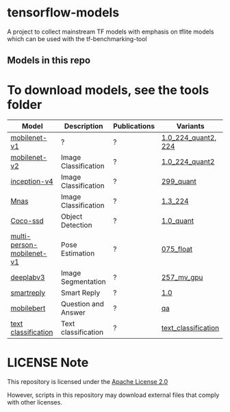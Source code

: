 # tensorflow-models
A project to collect mainstream TF models with emphasis on tflite models which can be used with the tf-benchmarking-tool

## Models in this repo

# To download models, see the tools folder

| Model |Description |Publications|Variants|
|--|--|--|--|
| [mobilenet-v1](./mobilenet-v1) | ? | ? | [1.0_224_quant2](./mobilenet-v1/mobilenet_v1_1.0_224_quant.tflite), [224](./mobilenet-v1) |
| [mobilenet-v2](https://www.tensorflow.org/lite/guide/hosted_models) | Image Classification | ? | [1.0_224_quant2](https://storage.googleapis.com/download.tensorflow.org/models/tflite_11_05_08/mobilenet_v2_1.0_224_quant.tgz) |
| [inception-v4](https://www.tensorflow.org/lite/guide/hosted_models) | Image Classification | ? | [299_quant](https://storage.googleapis.com/download.tensorflow.org/models/inception_v4_299_quant_20181026.tgz) |
| [Mnas](https://www.tensorflow.org/lite/guide/hosted_models) | Image Classification | ? | [1.3_224](https://storage.cloud.google.com/download.tensorflow.org/models/tflite/mnasnet_1.3_224_09_07_2018.tgz) |
| [Coco-ssd](https://www.tensorflow.org/lite/guide/hosted_models) | Object Detection | ? | [1.0_quant](https://storage.googleapis.com/download.tensorflow.org/models/tflite/coco_ssd_mobilenet_v1_1.0_quant_2018_06_29.zip) |
| [multi-person-mobilenet-v1](https://www.tensorflow.org/lite/guide/hosted_models) | Pose Estimation | ? | [075_float](https://storage.googleapis.com/download.tensorflow.org/models/tflite/gpu/multi_person_mobilenet_v1_075_float.tflite) |
| [deeplabv3](https://www.tensorflow.org/lite/guide/hosted_models)| Image Segmentation | ? | [257_mv_gpu](https://storage.googleapis.com/download.tensorflow.org/models/tflite/gpu/deeplabv3_257_mv_gpu.tflite) |
| [smartreply](https://www.tensorflow.org/lite/guide/hosted_models) | Smart Reply | ? | [1.0](https://storage.googleapis.com/download.tensorflow.org/models/smartreply_1.0_2017_11_01.zip) |
| [mobilebert](https://www.tensorflow.org/lite/guide/hosted_models) | Question and Answer | ? | [qa](https://storage.googleapis.com/download.tensorflow.org/models/tflite/bert_qa/mobilebert_qa_vocab.zip) |
| [text classification](https://www.tensorflow.org/lite/guide/hosted_models) | Text classification | ? | [text_classification](https://storage.googleapis.com/download.tensorflow.org/models/tflite/text_classification/text_classification.tflite) |


# LICENSE Note

This repository is licensed under the [Apache License 2.0](LICENSE)

However, scripts in this repository may download external files that comply with
other licenses.